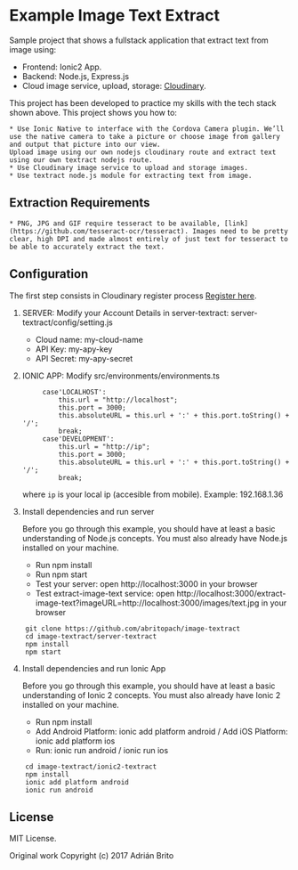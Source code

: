 # Example Image Text Extract

Sample project that shows a fullstack application that extract text from image using:

 * Frontend: Ionic2 App.
 * Backend: Node.js, Express.js
 * Cloud image service, upload, storage: [Cloudinary](http://cloudinary.com/). 
 
 This project has been developed to practice my skills with the tech stack shown above. This project shows you how to:

	* Use Ionic Native to interface with the Cordova Camera plugin. We’ll use the native camera to take a picture or choose image from gallery and output that picture into our view.
	Upload image using our own nodejs cloudinary route and extract text using our own textract nodejs route.
	* Use Cloudinary image service to upload and storage images.
	* Use textract node.js module for extracting text from image.
	
## Extraction Requirements

	* PNG, JPG and GIF require tesseract to be available, [link](https://github.com/tesseract-ocr/tesseract). Images need to be pretty clear, high DPI and made almost entirely of just text for tesseract to be able to accurately extract the text.

## Configuration

The first step consists in Cloudinary register process [Register here](https://cloudinary.com/users/register/free).

1. SERVER: Modify your Account Details in server-textract: server-textract/config/setting.js 

	* Cloud name: my-cloud-name
	* API Key: my-apy-key
	* API Secret: my-apy-secret
	
2. IONIC APP: Modify src/environments/environments.ts

			case'LOCALHOST':
                this.url = "http://localhost";
                this.port = 3000;
                this.absoluteURL = this.url + ':' + this.port.toString() + '/';
                break;
            case'DEVELOPMENT':
                this.url = "http://ip";
                this.port = 3000;
                this.absoluteURL = this.url + ':' + this.port.toString() + '/';
                break;
                
    where `ip` is your local ip (accesible from mobile). Example: 192.168.1.36
	
3. Install dependencies and run server

	Before you go through this example, you should have at least a basic understanding of Node.js concepts. You must also already have Node.js installed on your machine.

	* Run npm install
	* Run npm start
	* Test your server: open http://localhost:3000 in your browser
	* Test extract-image-text service: open http://localhost:3000/extract-image-text?imageURL=http://localhost:3000/images/text.jpg in your browser

```
	git clone https://github.com/abritopach/image-textract
	cd image-textract/server-textract
	npm install
	npm start
```
	
4. Install dependencies and run Ionic App

	Before you go through this example, you should have at least a basic understanding of Ionic 2 concepts. You must also already have Ionic 2 installed on your machine.

	* Run npm install
	* Add Android Platform: ionic add platform android / Add iOS Platform: ionic add platform ios
	* Run: ionic run android / ionic run ios
	
```
	cd image-textract/ionic2-textract
	npm install
	ionic add platform android
	ionic run android
```

## License
MIT License.

Original work Copyright (c) 2017 Adrián Brito  


